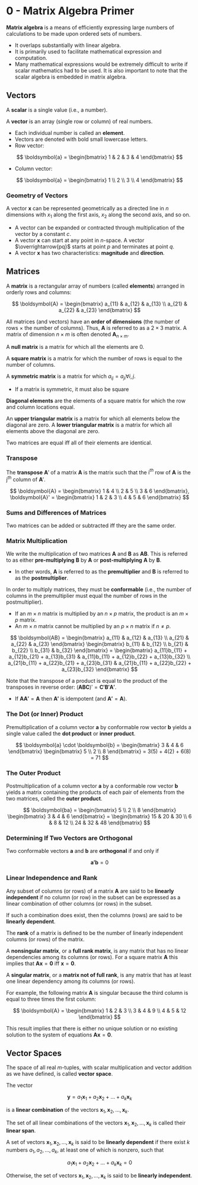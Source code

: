 # 0 - Matrix Algebra Primer

**Matrix algebra** is a means of efficiently expressing large numbers of calculations to be made upon ordered sets of numbers. 
- It overlaps substantially with linear algebra.
- It is primarily used to facilitate mathematical expression and computation.
- Many mathematical expressions would be extremely difficult to write if scalar mathematics had to be used. It is also important to note that the scalar algebra is embedded in matrix algebra.

## Vectors

A **scalar** is a single value (i.e., a number).

A **vector** is an array (single row or column) of real numbers.
- Each individual number is called an **element**.
- Vectors are denoted with bold small lowercase letters.
- Row vector:

$$ \boldsymbol{a} = \begin{bmatrix} 1 & 2 & 3 & 4 \end{bmatrix} $$

- Column vector:

$$ \boldsymbol{a} = \begin{bmatrix} 1 \\ 2 \\ 3 \\ 4 \end{bmatrix} $$

### Geometry of Vectors

A vector $\boldsymbol{x}$ can be represented geometrically as a directed line in $n$ dimensions with $x_1$ along the first axis, $x_2$ along the second axis, and so on.
- A vector can be expanded or contracted through multiplication of the vector by a constant $c$.
- A vector $\boldsymbol{x}$ can start at any point in $n$-space. A vector $\overrightarrow{pq}$ starts at point $p$ and terminates at point $q$.
- A vector $\boldsymbol{x}$ has two characteristics: **magnitude** and **direction**.

## Matrices

A **matrix** is a rectangular array of numbers (called **elements**) arranged in orderly rows and columns:

$$ \boldsymbol{A} = \begin{bmatrix} a_{11} & a_{12} & a_{13} \\ a_{21} & a_{22} & a_{23} \end{bmatrix} $$

All matrices (and vectors) have an **order of dimensions** (the number of rows $\times$ the number of columns). Thus, $\boldsymbol{A}$ is referred to as a $2 \times 3$ matrix. A matrix of dimension $n \times m$ is often denoted $\boldsymbol{A}_{n \times m}$.

A **null matrix** is a matrix for which all the elements are 0.

A **square matrix** is a matrix for which the number of rows is equal to the number of columns.

A **symmetric matrix** is a matrix for which $a_{ij} = a_{ji} \forall i, j$.
- If a matrix is symmetric, it must also be square

**Diagonal elements** are the elements of a square matrix for which the row and column locations equal.

An **upper triangular matrix** is a matrix for which all elements below the diagonal are zero. A **lower triangular matrix** is a matrix for which all elements above the diagonal are zero.

Two matrices are equal iff all of their elements are identical.

### Transpose

The **transpose** $\boldsymbol{A}'$ of a matrix $\boldsymbol{A}$ is the matrix such that the i$^{th}$ row of $\boldsymbol{A}$ is the j$^{th}$ column of $\boldsymbol{A}'$.

$$ \boldsymbol{A} = \begin{bmatrix} 1 & 4 \\ 2 & 5 \\ 3 & 6 \end{bmatrix}, \boldsymbol{A}' = \begin{bmatrix} 1 & 2 & 3 \\ 4 & 5 & 6 \end{bmatrix} $$

### Sums and Differences of Matrices

Two matrices can be added or subtracted iff they are the same order.

### Matrix Multiplication

We write the multiplication of two matrices $\boldsymbol{A}$ and $\boldsymbol{B}$ as $\boldsymbol{AB}$. This is referred to as either **pre-multiplying** $\boldsymbol{B}$ by $\boldsymbol{A}$ or **post-multiplying** $\boldsymbol{A}$ by $\boldsymbol{B}$.
- In other words, $\boldsymbol{A}$ is referred to as the **premultiplier** and $\boldsymbol{B}$ is referred to as the **postmultiplier**.

In order to multiply matrices, they must be **conformable** (i.e., the number of columns in the premultiplier must equal the number of rows in the postmultiplier).
- If an $m \times n$ matrix is multiplied by an $n \times p$ matrix, the product is an $m \times p$ matrix.
- An $m \times n$ matrix cannot be multiplied by an $p \times n$ matrix if $n \ne p$.

$$ \boldsymbol{AB} =
\begin{bmatrix} a_{11} & a_{12} & a_{13} \\ a_{21} & a_{22} & a_{23} \end{bmatrix}
\begin{bmatrix} b_{11} & b_{12} \\ b_{21} & b_{22} \\ b_{31} & b_{32} \end{bmatrix} =
\begin{bmatrix}
    a_{11}b_{11} + a_{12}b_{21} + a_{13}b_{31} & a_{11}b_{11} + a_{12}b_{22} + a_{13}b_{32} \\
    a_{21}b_{11} + a_{22}b_{21} + a_{23}b_{31} & a_{21}b_{11} + a_{22}b_{22} + a_{23}b_{32}
\end{bmatrix}
$$

Note that the transpose of a product is equal to the product of the transposes in reverse order: $(\boldsymbol{ABC})' = \boldsymbol{C'B'A'}$.
- If $\boldsymbol{AA'} = \boldsymbol{A}$ then $\boldsymbol{A'}$ is idempotent (and $\boldsymbol{A'} = \boldsymbol{A}$).

### The Dot (or Inner) Product

Premultiplication of a column vector $\boldsymbol{a}$ by conformable row vector $\boldsymbol{b}$ yields a single value called the **dot product** or **inner product**.

$$ \boldsymbol{a} \cdot \boldsymbol{b} = \begin{bmatrix} 3 & 4 & 6 \end{bmatrix} \begin{bmatrix} 5 \\ 2 \\ 8 \end{bmatrix} = 3(5) + 4(2) + 6(8) = 71 $$

### The Outer Product

Postmultiplication of a column vector $\boldsymbol{a}$ by a conformable row vector $\boldsymbol{b}$ yields a matrix containing the products of each pair of elements from the two matrices, called the **outer product**.

$$ \boldsymbol{ba} = \begin{bmatrix} 5 \\ 2 \\ 8 \end{bmatrix} \begin{bmatrix} 3 & 4 & 6 \end{bmatrix} = \begin{bmatrix} 15 & 20 & 30 \\ 6 & 8 & 12 \\ 24 & 32 & 48 \end{bmatrix} $$

### Determining If Two Vectors are Orthogonal

Two conformable vectors $\boldsymbol{a}$ and $\boldsymbol{b}$ are **orthogonal** if and only if

$$ \boldsymbol{a'b} = 0 $$

### Linear Independence and Rank

Any subset of columns (or rows) of a matrix $\boldsymbol{A}$ are said to be **linearly independent** if no column (or row) in the subset can be expressed as a linear combination of other columns (or rows) in the subset.

If such a combination does exist, then the columns (rows) are said to be **linearly dependent**.

The **rank** of a matrix is defined to be the number of linearly independent columns (or rows) of the matrix.

A **nonsingular matrix**, or a **full rank matrix**, is any matrix that has no linear dependencies among its columns (or rows). For a square matrix $\boldsymbol{A}$ this implies that $\boldsymbol{Ax} = \boldsymbol{0}$ iff $\boldsymbol{x} = \boldsymbol{0}$.

A **singular matrix**, or a **matrix not of full rank**, is any matrix that has at least one linear dependency among its columns (or rows).

For example, the following matrix $\boldsymbol{A}$ is singular because the third column is equal to three times the first column:

$$ \boldsymbol{A} = \begin{bmatrix} 1 & 2 & 3 \\ 3 & 4 & 9 \\ 4 & 5 & 12 \end{bmatrix} $$

This result implies that there is either no unique solution or no existing solution to the system of equations $\boldsymbol{Ax} = \boldsymbol{0}$.

## Vector Spaces

The space of all real $m$-tuples, with scalar multiplication and vector addition as we have defined, is called **vector space**.

The vector

$$ \boldsymbol{y} = a_1 \boldsymbol{x}_1 + a_2 \boldsymbol{x}_2 + \dots + a_k \boldsymbol{x}_k $$

is a **linear combination** of the vectors $\boldsymbol{x}_1, \boldsymbol{x}_2, \dots, \boldsymbol{x}_k$.

The set of all linear combinations of the vectors $\boldsymbol{x}_1, \boldsymbol{x}_2, \dots, \boldsymbol{x}_k$ is called their **linear span**.

A set of vectors $\boldsymbol{x}_1, \boldsymbol{x}_2, \dots, \boldsymbol{x}_k$ is said to be **linearly dependent** if there exist $k$ numbers $a_1, a_2, \dots, a_k$, at least one of which is nonzero, such that

$$ a_1 \boldsymbol{x}_1 + a_2 \boldsymbol{x}_2 + \dots + a_k \boldsymbol{x}_k = 0 $$

Otherwise, the set of vectors $\boldsymbol{x}_1, \boldsymbol{x}_2, \dots, \boldsymbol{x}_k$ is said to be **linearly independent**.
